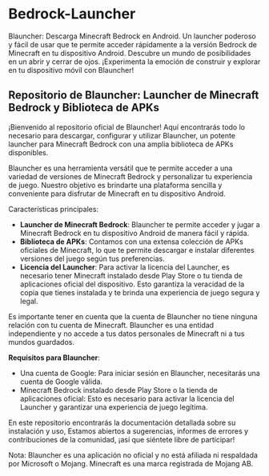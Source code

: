# Bedrock-Launcher
Blauncher: Descarga Minecraft Bedrock en Android. Un launcher poderoso y fácil de usar que te permite acceder rápidamente a la versión Bedrock de Minecraft en tu dispositivo Android. Descubre un mundo de posibilidades en un abrir y cerrar de ojos. ¡Experimenta la emoción de construir y explorar en tu dispositivo móvil con Blauncher!
## Repositorio de Blauncher: Launcher de Minecraft Bedrock y Biblioteca de APKs

¡Bienvenido al repositorio oficial de Blauncher! Aquí encontrarás todo lo necesario para descargar, configurar y utilizar Blauncher, un potente launcher para Minecraft Bedrock con una amplia biblioteca de APKs disponibles. 

Blauncher es una herramienta versátil que te permite acceder a una variedad de versiones de Minecraft Bedrock y personalizar tu experiencia de juego. Nuestro objetivo es brindarte una plataforma sencilla y conveniente para disfrutar de Minecraft en tu dispositivo Android.

Características principales:
- **Launcher de Minecraft Bedrock**: Blauncher te permite acceder y jugar a Minecraft Bedrock en tu dispositivo Android de manera fácil y rápida.
- **Biblioteca de APKs**: Contamos con una extensa colección de APKs oficiales de Minecraft, lo que te permite descargar e instalar diferentes versiones del juego según tus preferencias.
- **Licencia del Launcher**: Para activar la licencia del Launcher, es necesario tener Minecraft instalado desde Play Store o tu tienda de aplicaciones oficial del dispositivo. Esto garantiza la veracidad de la copia que tienes instalada y te brinda una experiencia de juego segura y legal.

Es importante tener en cuenta que la cuenta de Blauncher no tiene ninguna relación con tu cuenta de Minecraft. Blauncher es una entidad independiente y no accede a tus datos personales de Minecraft ni a tus mundos guardados.

**Requisitos para Blauncher**:
- Una cuenta de Google: Para iniciar sesión en Blauncher, necesitarás una cuenta de Google válida.
- Minecraft Bedrock instalado desde Play Store o la tienda de aplicaciones oficial: Esto es necesario para activar la licencia del Launcher y garantizar una experiencia de juego legítima.

En este repositorio encontrarás la documentación detallada sobre su instalación y uso, Estamos abiertos a sugerencias, informes de errores y contribuciones de la comunidad, ¡así que siéntete libre de participar!

Nota: Blauncher es una aplicación no oficial y no está afiliada ni respaldada por Microsoft o Mojang. Minecraft es una marca registrada de Mojang AB.
